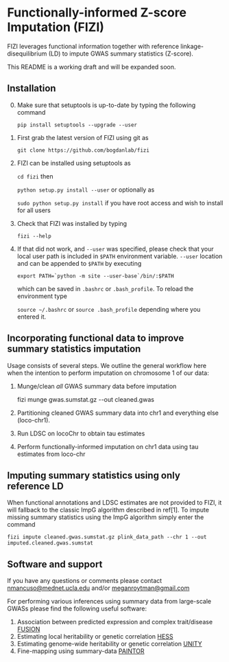 # Functionally-informed Z-score Imputation (FIZI)
FIZI leverages functional information together with reference linkage-disequilibrium (LD) to
impute GWAS summary statistics (Z-score).

This README is a working draft and will be expanded soon.

[//]: # (This repository serves as the home for the python implementation of the algorithm described in XX.)

Installation
----
0. Make sure that setuptools is up-to-date by typing the following command

    `pip install setuptools --upgrade --user`
    
1. First grab the latest version of FIZI using git as

    `git clone https://github.com/bogdanlab/fizi`
    
2. FIZI can be installed using setuptools as 

    `cd fizi` then
    
    `python setup.py install --user` or optionally as
    
    `sudo python setup.py install` if you have root access and wish to install for all users
    
3. Check that FIZI was installed by typing

    `fizi --help`

4. If that did not work, and `--user` was specified, please check that your local user path is included in
`$PATH` environment variable. `--user` location and can be appended to `$PATH`
by executing

    `` export PATH=`python -m site --user-base`/bin/:$PATH ``
    
    which can be saved in `.bashrc` or `.bash_profile`. To reload the environment type
    
    `source ~/.bashrc` or `source .bash_profile` depending where you entered it.


Incorporating functional data to improve summary statistics imputation
-----
Usage consists of several steps. We outline the general workflow here when the intention to perform imputation on
chromosome 1 of our data:

1. Munge/clean _all_ GWAS summary data before imputation

    fizi munge gwas.sumstat.gz --out cleaned.gwas

2. Partitioning cleaned GWAS summary data into chr1 and everything else (loco-chr1).
3. Run LDSC on locoChr to obtain tau estimates
4. Perform functionally-informed imputation on chr1 data using tau estimates from loco-chr

Imputing summary statistics using only reference LD
------
When functional annotations and LDSC estimates are not provided to FIZI, it will fallback to the classic ImpG
algorithm described in ref[1]. To impute missing summary statistics using the ImpG algorithm simply enter the
command 

    fizi impute cleaned.gwas.sumstat.gz plink_data_path --chr 1 --out imputed.cleaned.gwas.sumstat

Software and support
-----
If you have any questions or comments please contact nmancuso@mednet.ucla.edu and/or meganroytman@gmail.com

For performing various inferences using summary data from large-scale GWASs please find the following useful software:

1. Association between predicted expression and complex trait/disease [FUSION](https://github.com/gusevlab/fusion_twas)
2. Estimating local heritability or genetic correlation [HESS](https://github.com/huwenboshi/hess)
3. Estimating genome-wide heritability or genetic correlation [UNITY](https://github.com/bogdanlab/UNITY)
4. Fine-mapping using summary-data [PAINTOR](https://github.com/gkichaev/PAINTOR_V3.0)
